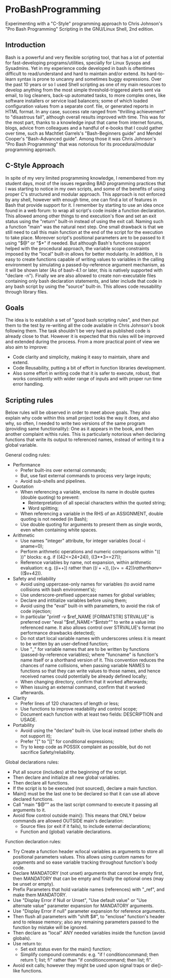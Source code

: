 # ProBashProgramming
Experimenting with a "C-Style" programming approach to Chris Johnson's "Pro Bash Programming" Scripting in the GNU/Linux
Shell, 2nd edition.

Introduction
------------
Bash is a powerful and very flexible scripting tool, that has a lot of potential for fast-developing programs/utilities,
specially for Linux Sysops and Sysadmins. Yet in my experience code developed in bash is oftentimes difficult to
read/understand and hard to maintain and/or extend. Its hard-to-learn syntax is prone to uncanny and sometimes buggy
expressions.
Over the past 10 years or so I used Shell scripting as one of my main resources to develop anything from the most simple
threshold-triggered alerts sent via email, to log cleaners, back-up automated tasks, to more complex ones, like software
installers or service load balancers; some of which loaded configuration values from a separate conf. file, or generated
reports in HTML format. In any case, success rate ranged from "thrilling achievement" to "disastrous fail", although 
overall results improved with time. This was for the most part, thanks to a knowledge input that came from internet
forums, blogs, advice from colleagues and a handful of e-books that I could gather over time, such as Machtlet Garrels's
"Bash-Beginners guide" and Mendel Cooper's "Bash-Advanced guide". Among those it was Chris Johnson's 
"Pro Bash Programming" that was notorious for its procedural/modular programming approach.

C-Style Approach
----------------
In spite of my very limited programming knowledge, I remembered from my student days, most of the issues regarding BAD
programming practices that I was starting to notice in my own scripts, and some of the benefits of using proper C's
structured and modular approach. This approach is not enforced by any shell, however with enough time, one can find a 
lot of features in Bash that provide support for it. I remember by starting to use an idea once found in a web forum: to
wrap all script's code inside a function declaration. This allowed among other things to end execution's flow and set an
exit status using the "return" built-in instead of using the exit call. Naming such a function "main" was the natural
next step. One small drawback is that we still need to call this main function at the end of the script for the 
execution to take place. Moreover script's positional parameters are to be passed to it using "$@" or "$*" if needed.
But although Bash's functions support helped with the procedural approach, the variable scope constraints imposed by the
"local" built-in allows for better modularity. In addition, it is easy to create functions capable of writing values to
variables in the calling environment by simulating a passed-by-reference argument mechanism, as it will be shown later
(As of bash-4.1 or later, this is natively supported with "declare -n").
Finally we are also allowed to create non-executable files containing only bash declaration statements, and later 
include that code in any bash script by using the "source" built-in. This allows code reusability through library files.

Goals
-----
The idea is to establish a set of "good bash scripting rules", and then put them to the test by re-writing all the code
available in Chris Johnson's book following them. The task shouldn't be very hard as published code is already close to
that.  However it is expected that this rules will be improved and extended during the process. 
From a more practical point of view we also aim to improve:
* Code clarity and simplicity, making it easy to maintain, share and extend.
* Code Reusability, putting a bit of effort in function libraries development.
* Also some effort in writing code that it is safer to execute, robust, that works consistently with wider range of inputs
  and with proper run time error handling. 

Scripting rules
---------------
Below rules will be observed in order to meet above goals. They also explain why code within this small project looks
the way it does, and also why, so often, I needed to write two versions of the same program (providing same
functionality): One as it appears in the book, and then another complaint w/this rules. This is particularly notorious
when declaring functions that write its output to referenced names, instead of writing it to a global variable.

General coding rules:
* Performance
  * Prefer built-ins over external commands;
  * But, use fast external commands to process very large inputs;
  * Avoid sub-shells and pipelines.
* Quotation
  * When referencing a variable, enclose its name in double quotes (double quoting) to prevent:
    * Reinterpretation of all special characters within the quoted string;
    * Word splitting;
  * When referencing a variable in the RHS of an ASSIGNMENT, double quoting is not needed (in Bash);
  * Use double quoting for arguments to present them as single words, even when containing white spaces.
* Arithmetic 
  * Use names "integer" attribute, for integer variables (local -i aname=0);
  * Perform arithmetic operations and numeric comparisons within "(( ))" blocks: e.g. if ((42<=24+24)), ((3**3==27));
  * Reference variables by name, not expansion, within arithmetic evaluation: e.g. ((i++)) rather than (($i++)),
    ((v+=42)) rather than v=$(($v+42)).
* Safety and reliability
  * Avoid using uppercase-only names for variables (to avoid name collisions with bash environment's);
  * Use underscore-prefixed uppercase names for global variables;
  * Declare and intitialize variables before using them;
  * Avoid using the "eval" built-in with parameters, to avoid the risk of code injection;
  * In particular "printf -v $ref_NAME [FORMATSTR] STRVALUE" is preferred over "eval "$ref_NAME=\"$intstr\"" to write
    a value into referenced name. It also allows control over STRVALUE's format (no performance drawbacks detected);
  * Do not start local variable names with underscores unless it is meant to be written by an user-defined function;
  * Use "_<funcname>" for variable names that are to be written by functions (passed-by-reference variables); where
    "funcname" is function's name itself or a shorthand version of it. This convention reduces the chances of name
    collisions, when passing variable NAMES to functions so that they can write values to those names, and hence
    received names could potentially be already defined locally;
  * When changing directory, confirm that it worked afterwards;
  * When issuing an external command, confirm that it worked afterwards.
* Clarity
  * Prefer lines of 120 characters of length or less;
  * Use functions to improve readability and control scope;
  * Document each function with at least two fields: DESCRIPTION and USAGE.
* Portability
  * Avoid using the "declare" built-in. Use local instead (other shells do not support it);
  * Prefer "[" to "[[" for conditional expressions;
  * Try to keep code as POSSIX complaint as possible, but do not sacrifice Safety/reliability.

Global declarations rules:
* Put all source (includes) at the beginning of the script.
* Then declare and initialize all new global variables.
* Then declare all functions.
* If the script is to be executed (not sourced), declare a main function.
* Main() must be the last one to be declared so that it can use all above declared functions.
* Call "main "$@"" as the last script command to execute it passing all arguments to it.
* Avoid flow control outside main(): This means that ONLY below commands are allowed OUTSIDE main's declaration:
  * Source files (or exit if it fails), to include external declarations;
  * Function and (global) variable declarations.

Function declaration rules:
* Try Create a function header w/local variables as arguments to store all positional parameters values. This allows
  using custom names for arguments and so ease variable tracking throughout function's body code.
* Declare MANDATORY (not unset) arguments that cannot be empty first, then MANDATORY that can be empty and finally
  the optional ones (may be unset or empty).
* Prefix Parameters that hold variable names (references) with "_ref", and make them MANDATORY.
* Use "Display Error  if  Null  or  Unset", "Use default value" or "Use alternate value" parameter expansion for
  MANDATORY arguments.
* Use "Display Error if null" parameter expansion for reference arguments.
* Then flush all parameters with "shift $#", to "enclose" function's header and to release memory; also any remaining
  parameters passed to the function by mistake will be ignored.
* Then declare as "local" ANY needed variables inside the function (avoid globals).
* Use return to:
  * Set exit status even for the main() function;
  * Simplify compound commands: e.g. "if ! conditioncommand; then return 1; list; fi" rather than 
    "if conditioncommand; then list; fi".
* Avoid exit calls; however they might be used upon signal traps or die()-like functions.
